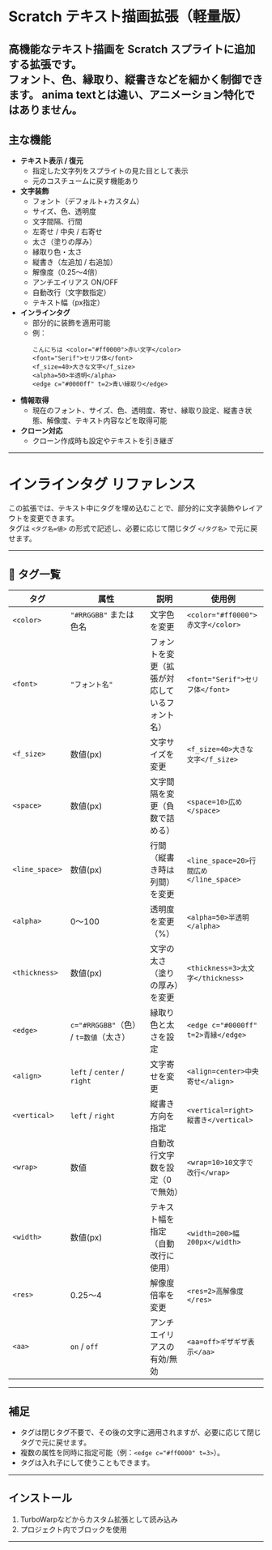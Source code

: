 # Scratch テキスト描画拡張（軽量版）

高機能なテキスト描画を Scratch スプライトに追加する拡張です。  
フォント、色、縁取り、縦書きなどを細かく制御できます。
anima textとは違い、アニメーション特化ではありません。
---

## 主な機能

- **テキスト表示 / 復元**
  - 指定した文字列をスプライトの見た目として表示
  - 元のコスチュームに戻す機能あり
- **文字装飾**
  - フォント（デフォルト+カスタム）
  - サイズ、色、透明度
  - 文字間隔、行間
  - 左寄せ / 中央 / 右寄せ
  - 太さ（塗りの厚み）
  - 縁取り色・太さ
  - 縦書き（左追加 / 右追加）
  - 解像度（0.25〜4倍）
  - アンチエイリアス ON/OFF
  - 自動改行（文字数指定）
  - テキスト幅（px指定）
- **インラインタグ**
  - 部分的に装飾を適用可能
  - 例：
    ```text
    こんにちは <color="#ff0000">赤い文字</color>
    <font="Serif">セリフ体</font>
    <f_size=40>大きな文字</f_size>
    <alpha=50>半透明</alpha>
    <edge c="#0000ff" t=2>青い縁取り</edge>
    ```
- **情報取得**
  - 現在のフォント、サイズ、色、透明度、寄せ、縁取り設定、縦書き状態、解像度、テキスト内容などを取得可能
- **クローン対応**
  - クローン作成時も設定やテキストを引き継ぎ
---
# インラインタグ リファレンス

この拡張では、テキスト中にタグを埋め込むことで、部分的に文字装飾やレイアウトを変更できます。  
タグは `<タグ名=値>` の形式で記述し、必要に応じて閉じタグ `</タグ名>` で元に戻せます。

---

## 📑 タグ一覧

| タグ | 属性 | 説明 | 使用例 |
|------|------|------|--------|
| `<color>` | `"#RRGGBB"` または色名 | 文字色を変更 | `<color="#ff0000">赤文字</color>` |
| `<font>` | `"フォント名"` | フォントを変更（拡張が対応しているフォント名） | `<font="Serif">セリフ体</font>` |
| `<f_size>` | 数値(px) | 文字サイズを変更 | `<f_size=40>大きな文字</f_size>` |
| `<space>` | 数値(px) | 文字間隔を変更（負数で詰める） | `<space=10>広め</space>` |
| `<line_space>` | 数値(px) | 行間（縦書き時は列間）を変更 | `<line_space=20>行間広め</line_space>` |
| `<alpha>` | 0〜100 | 透明度を変更（%） | `<alpha=50>半透明</alpha>` |
| `<thickness>` | 数値(px) | 文字の太さ（塗りの厚み）を変更 | `<thickness=3>太文字</thickness>` |
| `<edge>` | `c="#RRGGBB"`（色） / `t=数値`（太さ） | 縁取り色と太さを設定 | `<edge c="#0000ff" t=2>青縁</edge>` |
| `<align>` | `left` / `center` / `right` | 文字寄せを変更 | `<align=center>中央寄せ</align>` |
| `<vertical>` | `left` / `right` | 縦書き方向を指定 | `<vertical=right>縦書き</vertical>` |
| `<wrap>` | 数値 | 自動改行文字数を設定（0で無効） | `<wrap=10>10文字で改行</wrap>` |
| `<width>` | 数値(px) | テキスト幅を指定（自動改行に使用） | `<width=200>幅200px</width>` |
| `<res>` | 0.25〜4 | 解像度倍率を変更 | `<res=2>高解像度</res>` |
| `<aa>` | `on` / `off` | アンチエイリアスの有効/無効 | `<aa=off>ギザギザ表示</aa>` |

---

## 補足
- タグは閉じタグ不要で、その後の文字に適用されますが、必要に応じて閉じタグで元に戻せます。
- 複数の属性を同時に指定可能（例：`<edge c="#ff0000" t=3>`）。
- タグは入れ子にして使うこともできます。
---

## インストール
1. TurboWarpなどからカスタム拡張として読み込み
2. プロジェクト内でブロックを使用
---

